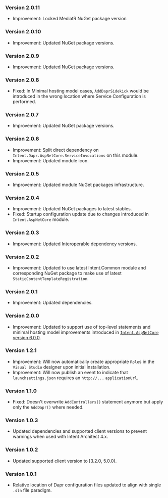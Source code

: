 ### Version 2.0.11

- Improvement: Locked MediatR NuGet package version

### Version 2.0.10

- Improvement: Updated NuGet package versions.

### Version 2.0.9

- Improvement: Updated NuGet package versions.

### Version 2.0.8

- Fixed: In Minimal hosting model cases, `AddDaprSidekick` would be introduced in the wrong location where Service Configuration is performed.

### Version 2.0.7

- Improvement: Updated NuGet package versions.

### Version 2.0.6

- Improvement: Split direct dependency on `Intent.Dapr.AspNetCore.ServiceInvocations` on this module.
- Improvement: Updated module icon.

### Version 2.0.5

- Improvement: Updated module NuGet packages infrastructure.

### Version 2.0.4

- Improvement: Updated NuGet packages to latest stables.
- Fixed: Startup configuration update due to changes introduced in `Intent.AspNetCore` module.

### Version 2.0.3

- Improvement: Updated Interoperable dependency versions.

### Version 2.0.2

- Improvement: Updated to use latest Intent.Common module and corresponding NuGet package to make use of latest `StaticContentTemplateRegistration`.

### Version 2.0.1

- Improvement: Updated dependencies.

### Version 2.0.0

- Improvement: Updated to support use of top-level statements and minimal hosting model improvements introduced in [`Intent.AspNetCore` version 6.0.0](https://github.com/IntentArchitect/Intent.Modules.NET/blob/development/Modules/Intent.Modules.AspNetCore/release-notes.md#version-600).

### Version 1.2.1

- Improvement: Will now automatically create appropriate `Role`s in the `Visual Studio` designer upon initial installation.
- Improvement: Will now publish an event to indicate that `launchsettings.json` requires an `http://...` `applicationUrl`.

### Version 1.1.0

- Fixed: Doesn't overwrite `AddControllers()` statement anymore but apply only the `AddDapr()` where needed.

### Version 1.0.3

- Updated dependencies and supported client versions to prevent warnings when used with Intent Architect 4.x.

### Version 1.0.2

- Updated supported client version to [3.2.0, 5.0.0).

### Version 1.0.1

- Relative location of Dapr configuration files updated to align with single `.sln` file paradigm.
